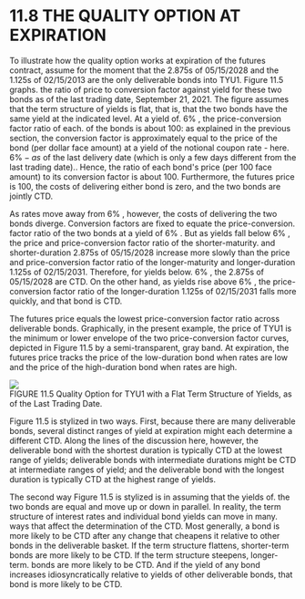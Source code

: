 # 11.8 THE QUALITY OPTION AT EXPIRATION  

To illustrate how the quality option works at expiration of the futures contract, assume for the moment that the 2.875s of 05/15/2028 and the 1.125s of 02/15/2013 are the only deliverable bonds into TYU1. Figure 11.5 graphs. the ratio of price to conversion factor against yield for these two bonds as of the last trading date, September 21, 2021. The figure assumes that the term structure of yields is flat, that is, that the two bonds have the same yield at the indicated level. At a yield of. $6\%$ , the price-conversion factor ratio of each. of the bonds is about 100: as explained in the previous section, the conversion factor is approximately equal to the price of the bond (per dollar face amount) at a yield of the notional coupon rate - here. $6\%-a s$ of the last delivery date (which is only a few days different from the last trading date).. Hence, the ratio of each bond's price (per 100 face amount) to its conversion factor is about 100. Furthermore, the futures price is 100, the costs of delivering either bond is zero, and the two bonds are jointly CTD.  

As rates move away from $6\%$ , however, the costs of delivering the two bonds diverge. Conversion factors are fixed to equate the price-conversion. factor ratio of the two bonds at a yield of $6\%$ . But as yields fall below $6\%$ , the price and price-conversion factor ratio of the shorter-maturity. and shorter-duration 2.875s of 05/15/2028 increase more slowly than the price and price-conversion factor ratio of the longer-maturity and longer-duration 1.125s of 02/15/2031. Therefore, for yields below. $6\%$ , the 2.875s of 05/15/2028 are CTD. On the other hand, as yields rise above $6\%$ , the price-conversion factor ratio of the longer-duration 1.125s of 02/15/2031 falls more quickly, and that bond is CTD.  

The futures price equals the lowest price-conversion factor ratio across deliverable bonds. Graphically, in the present example, the price of TYU1 is the minimum or lower envelope of the two price-conversion factor curves, depicted in Figure 11.5 by a semi-transparent, gray band. At expiration, the futures price tracks the price of the low-duration bond when rates are low and the price of the high-duration bond when rates are high.  

![](images/0955e3004faf5b9315b4f05c07de13f4ecd9ed33e2418edbcd2fa616c517ca58.jpg)  
FIGURE 11.5 Quality Option for TYU1 with a Flat Term Structure of Yields, as of the Last Trading Date.  

Figure 11.5 is stylized in two ways. First, because there are many deliverable bonds, several distinct ranges of yield at expiration might each determine a different CTD. Along the lines of the discussion here, however, the deliverable bond with the shortest duration is typically CTD at the lowest range of yields; deliverable bonds with intermediate durations might be CTD at intermediate ranges of yield; and the deliverable bond with the longest duration is typically CTD at the highest range of yields.  

The second way Figure 11.5 is stylized is in assuming that the yields of. the two bonds are equal and move up or down in parallel. In reality, the term structure of interest rates and individual bond yields can move in many. ways that affect the determination of the CTD. Most generally, a bond is more likely to be CTD after any change that cheapens it relative to other bonds in the deliverable basket. If the term structure flattens, shorter-term bonds are more likely to be CTD. If the term structure steepens, longer-term. bonds are more likely to be CTD. And if the yield of any bond increases idiosyncratically relative to yields of other deliverable bonds, that bond is more likely to be CTD.  
